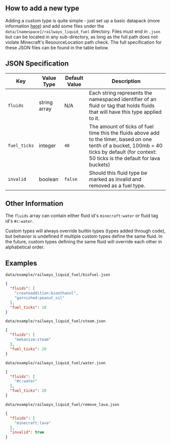 ## How to add a new type
Adding a custom type is quite simple - just set up a basic datapack (more information [here](https://minecraft.wiki/w/Data_pack)) and add some files under the `data/[namespace]/railways_liquid_fuel` directory. Files must end in `.json` but can be located in any sub-directory, as long as the full path does not violate Minecraft's ResourceLocation path check. The full specification for these JSON files can be found in the table below.

## JSON Specification

| Key           | Value Type   | Default Value | Description                                                                                                                                                                                  |
|---------------|--------------|---------------|----------------------------------------------------------------------------------------------------------------------------------------------------------------------------------------------|
| `fluids`      | string array | N/A           | Each string represents the namespaced identifier of an fluid or tag that holds fluids that will have this type applied to it.                                                                |     
| `fuel_ticks`  | integer      | `40`          | The amount of ticks of fuel time this the fluids above add to the timer, based on one tenth of a bucket, 100mb = 40 ticks by default (for context: 50 ticks is the default for lava buckets) |
| `invalid` | boolean      | `false`       | Should this fluid type be marked as invalid and removed as a fuel type.                                                                                                                      |

## Other Information
The `fluids` array can contain either fluid id's `minecraft:water` or fluid tag id's `#c:water`.

Custom types will always override builtin types (types added through code),
but behavior is undefined if multiple custom types define the same fluid.
In the future, custom types defining the same fluid will override each other in alphabetical order.

## Examples

`data/example/railways_liquid_fuel/biofuel.json`
```json
{
  "fluids": [
    "createaddition:bioethanol",
    "garnished:peanut_oil"
  ],
  "fuel_ticks": 10
}
```

`data/example/railways_liquid_fuel/steam.json`
```json
{
  "fluids": [
    "mekanism:steam"
  ],
  "fuel_ticks": 20
}
```

`data/example/railways_liquid_fuel/water.json`
```json
{
  "fluids": [
    "#c:water"
  ],
  "fuel_ticks": 20
}
```

`data/example/railways_liquid_fuel/remove_lava.json`
```json
{
  "fluids": [
    "minecraft:lava"
  ],
  "invalid": true
}
```